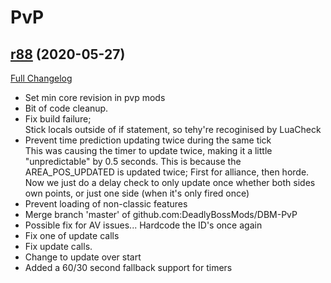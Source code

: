 # <DBM> PvP

## [r88](https://github.com/DeadlyBossMods/DBM-PvP/tree/r88) (2020-05-27)
[Full Changelog](https://github.com/DeadlyBossMods/DBM-PvP/compare/r87...r88)

- Set min core revision in pvp mods  
- Bit of code cleanup.  
- Fix build failure;  
    Stick locals outside of if statement, so tehy're recoginised by LuaCheck  
- Prevent time prediction updating twice during the same tick  
    This was causing the timer to update twice, making it a little "unpredictable" by 0.5 seconds. This is because the AREA\_POS\_UPDATED is updated twice; First for alliance, then horde.  
    Now we just do a delay check to only update once whether both sides own points, or just one side (when it's only fired once)  
- Prevent loading of non-classic features  
- Merge branch 'master' of github.com:DeadlyBossMods/DBM-PvP  
- Possible fix for AV issues... Hardcode the ID's once again  
- Fix one of update calls  
- Fix update calls.  
- Change to update over start  
- Added a 60/30 second fallback support for timers  
